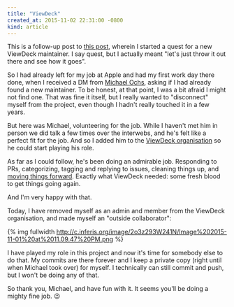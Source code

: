 ```yaml
---
title: "ViewDeck"
created_at: 2015-11-02 22:31:00 -0800
kind: article
---
```


This is a follow-up post to [this post](/blog/2015/09/14/wanted-new-maintainer-for-viewdeck/), wherein I started a quest for a new ViewDeck maintainer. I say quest, but I actually meant "let's just throw it out there and see how it goes". 

So I had already left for my job at Apple and had my first work day there done, when I received a DM from [Michael Ochs](https://twitter.com/_mochs), asking if I had already found a new maintainer. To be honest, at that point, I was a bit afraid I might not find one. That was fine it itself, but I really wanted to "disconnect" myself from the project, even though I hadn't really touched it in a few years. 

<!-- more -->

But here was Michael, volunteering for the job. While I haven't met him in person we did talk a few times over the interwebs, and he's felt like a perfect fit for the job. And so I added him to the [ViewDeck organisation](http://github.com/ViewDeck) so he could start playing his role.

As far as I could follow, he's been doing an admirable job. Responding to PRs, categorizing, tagging and replying to issues, cleaning things up, and [moving things forward](http://www.ios-coding.com/blog/2015/11/01/maintaining-viewdeck/). Exactly what ViewDeck needed: some fresh blood to get things going again.

And I'm very happy with that.

Today, I have removed myself as an admin and member from the ViewDeck organisation, and made myself an "outside collaborator":

{% img fullwidth http://c.inferis.org/image/2o3z293W241N/Image%202015-11-01%20at%2011.09.47%20PM.png %}

I have played my role in this project and now it's time for somebody else to do that. My commits are there forever and I keep a private copy (right until when Michael took over) for myself. I technically can still commit and push, but I won't be doing any of that. 

So thank you, Michael, and have fun with it. It seems you'll be doing a mighty fine job. 😉
